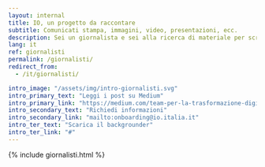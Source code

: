 ```yaml
---
layout: internal
title: IO, un progetto da raccontare
subtitle: Comunicati stampa, immagini, video, presentazioni, ecc.
description: Sei un giornalista e sei alla ricerca di materiale per scrivere un articolo sul progetto IO? In questa area puoi trovare informazioni, comunicati stampa, presentazioni e altre risorse multimediali da poter scaricare.
lang: it
ref: giornalisti
permalink: /giornalisti/
redirect_from:
  - /it/giornalisti/

intro_image: "/assets/img/intro-giornalisti.svg"
intro_primary_text: "Leggi i post su Medium"
intro_primary_link: "https://medium.com/team-per-la-trasformazione-digitale/progetto-io-app-servizi-pubblici/home"
intro_secondary_text: "Richiedi informazioni"
intro_secondary_link: "mailto:onboarding@io.italia.it"
intro_ter_text: "Scarica il backgrounder"
intro_ter_link: "#"
---
```


{% include giornalisti.html %}
